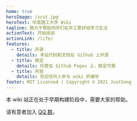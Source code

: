 ```yaml
---
home: true
heroImage: /scut.jpg
heroText: 华南理工大学 Wiki
tagline: 致力于帮助同学们在华工更好地学习生活
actionText: 开始阅读
actionLink: /life/
features:
  - title: 开源
    details: 本站代码和文档在 Github 上开源
  - title: 稳定
    details: 托管在 Github Pages 上，稳定可靠 
  - title: 开放
    details: 欢迎任何人参与 wiki 的编写
footer: MIT Licensed | Copyright © 2021 JustSong
---
```


本 wiki 站正在处于早期构建阶段中，需要大家的帮助。

请有意者加入 [QQ 群](https://qm.qq.com/cgi-bin/qm/qr?k=UkJCphgP8mnV5G4xSK57pMW800AT8vdH&jump_from=webapi)。
